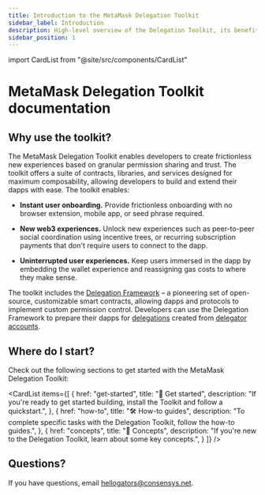 ```yaml
---
title: Introduction to the MetaMask Delegation Toolkit
sidebar_label: Introduction
description: High-level overview of the Delegation Toolkit, its benefits, and where to start in the documentation.
sidebar_position: 1
---
```


import CardList from "@site/src/components/CardList"

# MetaMask Delegation Toolkit documentation

## Why use the toolkit?

The MetaMask Delegation Toolkit enables developers to create frictionless new experiences based
on granular permission sharing and trust.
The toolkit offers a suite of contracts, libraries, and services designed for maximum composability,
allowing developers to build and extend their dapps with ease.
The toolkit enables:

- **Instant user onboarding.** Provide frictionless onboarding with no browser extension, mobile
  app, or seed phrase required.

- **New web3 experiences.** Unlock new experiences such as peer-to-peer social
  coordination using incentive trees, or recurring subscription payments that don't require users
  to connect to the dapp.

- **Uninterrupted user experiences.** Keep users immersed in the dapp by embedding the wallet
  experience and reassigning gas costs to where they make sense.

The toolkit includes the [Delegation Framework](concepts/delegation.md#delegation-framework) – a
pioneering set of open-source, customizable smart contracts, allowing dapps and protocols to
implement custom permission control.
Developers can use the Delegation Framework to prepare their dapps for
[delegations](concepts/delegation.md) created from
[delegator accounts](concepts/delegator-accounts.md).

## Where do I start?

Check out the following sections to get started with the MetaMask Delegation Toolkit:

<CardList
  items={[
    {
      href: "get-started",
      title: "🏁 Get started",
      description: "If you're ready to get started building, install the Toolkit and follow a quickstart.",
    },
    {
      href: "how-to",
      title: "🛠️ How-to guides",
      description: "To complete specific tasks with the Delegation Toolkit, follow the how-to guides.",
    },
    {
      href: "concepts",
      title: "💭 Concepts",
      description: "If you're new to the Delegation Toolkit, learn about some key concepts.",
    }
  ]}
/>

## Questions?

If you have questions, email hellogators@consensys.net.
